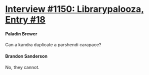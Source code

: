 # [Interview #1150: Librarypalooza, Entry #18](https://www.theoryland.com/intvmain.php?i=1150#18)

#### Paladin Brewer

Can a kandra duplicate a parshendi carapace?

#### Brandon Sanderson

No, they cannot.

